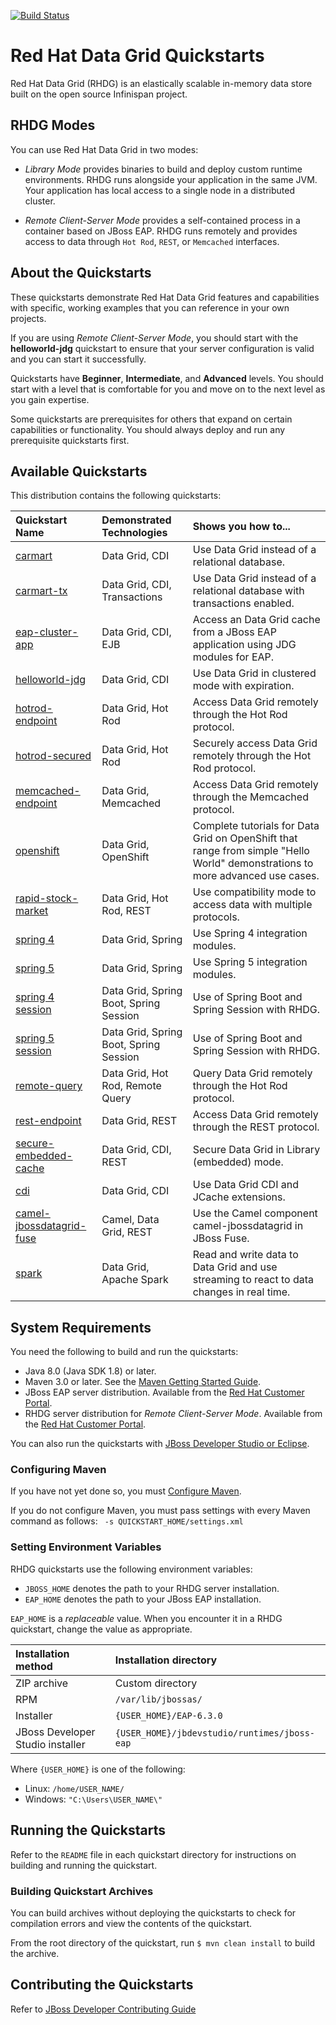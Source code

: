[![Build Status](https://travis-ci.org/jboss-developer/jboss-jdg-quickstarts.svg?branch=jdg-7.3.x)](https://travis-ci.org/jboss-developer/jboss-jdg-quickstarts)

Red Hat Data Grid Quickstarts
=============================

Red Hat Data Grid (RHDG) is an elastically scalable in-memory data store built on the open source Infinispan project.

## RHDG Modes
You can use Red Hat Data Grid in two modes:

* _Library Mode_ provides binaries to build and deploy custom runtime environments. RHDG runs alongside your application in the same JVM. Your application has local access to a single node in a distributed cluster.

* _Remote Client-Server Mode_ provides a self-contained process in a container based on JBoss EAP. RHDG runs remotely and provides access to data through `Hot Rod`, `REST`, or `Memcached` interfaces.

## About the Quickstarts
These quickstarts demonstrate Red Hat Data Grid features and capabilities with specific, working examples that you can reference in your own projects.

If you are using _Remote Client-Server Mode_, you should start with the **helloworld-jdg** quickstart to ensure that your server configuration is valid and you can start it successfully.

Quickstarts have **Beginner**, **Intermediate**, and **Advanced** levels. You should start with a level that is comfortable for you and move on to the next level as you gain expertise.

Some quickstarts are prerequisites for others that expand on certain capabilities or functionality. You should always deploy and run any prerequisite quickstarts first.

## Available Quickstarts
This distribution contains the following quickstarts:

| **Quickstart Name** | **Demonstrated Technologies** | **Shows you how to...** |
|:-----------|:-----------|:-----------|
| [carmart](carmart/README.md) | Data Grid, CDI | Use Data Grid instead of a relational database. |
| [carmart-tx](carmart-tx/README.md) | Data Grid, CDI, Transactions | Use Data Grid instead of a relational database with transactions enabled.|
| [eap-cluster-app](eap-cluster-app/README.md) | Data Grid, CDI, EJB | Access an Data Grid cache from a JBoss EAP application using JDG modules for EAP.|
| [helloworld-jdg](helloworld-jdg/README.md) | Data Grid, CDI | Use Data Grid in clustered mode with expiration.|
| [hotrod-endpoint](hotrod-endpoint/README.md) | Data Grid, Hot Rod | Access Data Grid remotely through the Hot Rod protocol. |
| [hotrod-secured](hotrod-secured/README.md) | Data Grid, Hot Rod | Securely access Data Grid remotely through the Hot Rod protocol. |
| [memcached-endpoint](memcached-endpoint/README.md) | Data Grid, Memcached | Access Data Grid remotely through the Memcached protocol. |
| [openshift](openshift/README.md) | Data Grid, OpenShift | Complete tutorials for Data Grid on OpenShift that range from simple "Hello World" demonstrations to more advanced use cases. |
| [rapid-stock-market](rapid-stock-market/README.md) | Data Grid, Hot Rod, REST | Use compatibility mode to access data with multiple protocols. |
| [spring 4](spring4/README.md) | Data Grid, Spring | Use Spring 4 integration modules. |
| [spring 5](spring5/README.md) | Data Grid, Spring | Use Spring 5 integration modules. |
| [spring 4 session](spring4-session/README.md) | Data Grid, Spring Boot, Spring Session | Use of Spring Boot and Spring Session with RHDG. |
| [spring 5 session](spring5-session/README.md) | Data Grid, Spring Boot, Spring Session | Use of Spring Boot and Spring Session with RHDG. |
| [remote-query](remote-query/README.md) | Data Grid, Hot Rod, Remote Query | Query Data Grid remotely through the Hot Rod protocol. |
| [rest-endpoint](rest-endpoint/README.md) | Data Grid, REST | Access Data Grid remotely through the REST protocol. |
| [secure-embedded-cache](secure-embedded-cache/README.md) | Data Grid, CDI, REST | Secure Data Grid in Library (embedded) mode. |
| [cdi](cdi-jdg/README.md) | Data Grid, CDI | Use Data Grid CDI and JCache extensions. |
| [camel-jbossdatagrid-fuse](camel-jbossdatagrid-fuse/README.md) | Camel, Data Grid, REST | Use the Camel component camel-jbossdatagrid in JBoss Fuse. |
| [spark](spark/README.md) | Data Grid, Apache Spark | Read and write data to Data Grid and use streaming to react to data changes in real time. |

## System Requirements
You need the following to build and run the quickstarts:

* Java 8.0 (Java SDK 1.8) or later.
* Maven 3.0 or later. See the [Maven Getting Started Guide](http://maven.apache.org/guides/getting-started/index.html).
* JBoss EAP server distribution. Available from the [Red Hat Customer Portal](https://access.redhat.com/downloads).
* RHDG server distribution for _Remote Client-Server Mode_. Available from the [Red Hat Customer Portal](https://access.redhat.com/downloads).

You can also run the quickstarts with [JBoss Developer Studio or Eclipse](https://github.com/jboss-developer/jboss-developer-shared-resources/blob/master/guides/USE_JBDS.md#use-jboss-developer-studio-or-eclipse-to-run-the-quickstarts).

### Configuring Maven

If you have not yet done so, you must [Configure Maven](https://github.com/jboss-developer/jboss-developer-shared-resources/blob/master/guides/CONFIGURE_MAVEN.md#configure-maven-to-build-and-deploy-the-quickstarts).

If you do not configure Maven, you must pass settings with every Maven command as follows: ` -s QUICKSTART_HOME/settings.xml`

### Setting Environment Variables
RHDG quickstarts use the following environment variables:

* `JBOSS_HOME` denotes the path to your RHDG server installation.
* `EAP_HOME` denotes the path to your JBoss EAP installation.

`EAP_HOME` is a *replaceable* value. When you encounter it in a RHDG quickstart, change the value as appropriate.

| Installation method | Installation directory |
|:-----------|:-----------|
| ZIP archive | Custom directory |
| RPM | `/var/lib/jbossas/` |
| Installer | `{USER_HOME}/EAP-6.3.0` |
| JBoss Developer Studio installer | `{USER_HOME}/jbdevstudio/runtimes/jboss-eap` |

Where `{USER_HOME}` is one of the following:

* Linux: `/home/USER_NAME/`
* Windows: `"C:\Users\USER_NAME\"`

## Running the Quickstarts
Refer to the `README` file in each quickstart directory for instructions on building and running the quickstart.

### Building Quickstart Archives
You can build archives without deploying the quickstarts to check for compilation errors and view the contents of the quickstart.

From the root directory of the quickstart, run `$ mvn clean install` to build the archive.

## Contributing the Quickstarts
Refer to [JBoss Developer Contributing Guide](https://github.com/jboss-developer/jboss-developer-shared-resources/blob/master/guides/CONTRIBUTING.md)
